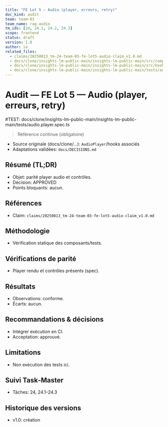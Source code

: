 ```yaml
---
title: "FE Lot 5 — Audio (player, erreurs, retry)"
doc_kind: audit
team: team-03
team_name: rag-audio
tm_ids: [24, 24.1, 24.2, 24.3]
scope: frontend
status: draft
version: 1.0
author: ia
related_files:
  - claims/20250813_tm-24-team-03-fe-lot5-audio-claim_v1.0.md
  - docs/clone/insights-lm-public-main/insights-lm-public-main/src/components/notebook/AudioPlayer.tsx
  - docs/clone/insights-lm-public-main/insights-lm-public-main/src/hooks/useAudioOverview.tsx
  - docs/clone/insights-lm-public-main/insights-lm-public-main/tests/audio.player.spec.ts
---
```


# Audit — FE Lot 5 — Audio (player, erreurs, retry)

#TEST: docs/clone/insights-lm-public-main/insights-lm-public-main/tests/audio.player.spec.ts

> Référence continue (obligatoire)
- Source originale (docs/clone/...): `AudioPlayer`/hooks associés
- Adaptations validées: `docs/DECISIONS.md`

## Résumé (TL;DR)

- Objet: parité player audio et contrôles.
- Décision: APPROVED
- Points bloquants: aucun.

## Références

- Claim: `claims/20250813_tm-24-team-03-fe-lot5-audio-claim_v1.0.md`

## Méthodologie

- Vérification statique des composants/tests.

## Vérifications de parité

- Player rendu et contrôles présents (spec).

## Résultats

- Observations: conforme.
- Écarts: aucun.

## Recommandations & décisions

- Intégrer exécution en CI.
- Acceptation: approuvé.

## Limitations

- Non exécution des tests ici.

## Suivi Task‑Master

- Tâches: 24, 24.1–24.3

## Historique des versions

- v1.0: création
